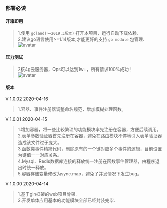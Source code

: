 ###  部署必读

#### 开箱即用
>   1.使用 `goland(>=2019.3版本)` 打开本项目，运行自动下载依赖.  
>   2.建议go语言使用>=1.14版本,才能更好的支持 `go module` 包管理.  
>![avatar](http://139.196.101.31:2080/GinSkeleton.jpg)  

#### 压力测试  
>   2核4g云服务器，Qps可以达到1w+，所有请求100%成功！  
![avatar](http://139.196.101.31:2080/concurrent.png)  

#### 版本 
V 1.0.02   2020-04-16 
>   1.容器、事件注册器调整命名规范，增加模糊处理函数。        

V 1.0.01   2020-04-15 
>   1.增加容器，将一些比较繁琐的功能模块率先注册在容器，方便后续调用。  
>   2.表单参数验证器首先注册在容器，避免在路由模块不停地引入表单验证器造成该文件过于庞大。   
>   3.函数类事件精简代码，删除原有的一个键对应多个事件的逻辑，目前设置为键值一一对应关系。   
>   4.Mysql、Redis数据库连接的释放统一注册在函数事件管理器，由程序退出时统一释放。   
>   5.容器存储变量修改为sync.map，避免了并发情况下发生bug。     

V 1.0.00   2020-04-14 
>   1.基于gin框架的web项目骨架.  
>   2.开发单体应用基本的功能模块全部已经封装完毕.  
